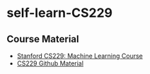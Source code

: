 # self-learn-CS229

## Course Material
- [Stanford CS229: Machine Learning Course](https://www.youtube.com/watch?v=jGwO_UgTS7I&list=PLoROMvodv4rMiGQp3WXShtMGgzqpfVfbU)
- [CS229 Github Material](git@github.com:maxim5/cs229-2018-autumn.git)
